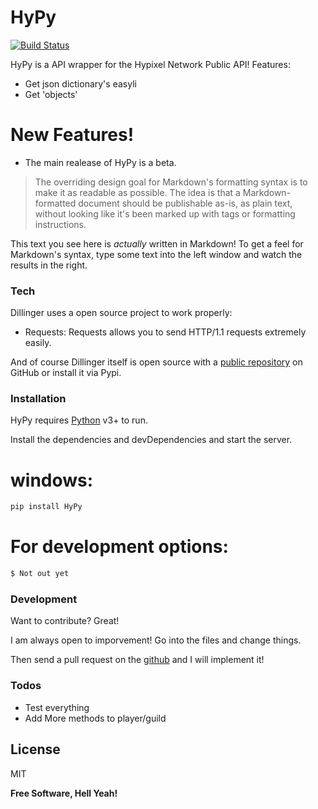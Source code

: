 # HyPy

[![Build Status](https://travis-ci.org/joemccann/dillinger.svg?branch=master)](https://github.com/007Whitetiger/HyPy)

HyPy is a API wrapper for the Hypixel Network Public API!
Features:
 - Get json dictionary's easyli
 - Get 'objects'

# New Features!

  - The main realease of HyPy is a beta. 

> The overriding design goal for Markdown's
> formatting syntax is to make it as readable
> as possible. The idea is that a
> Markdown-formatted document should be
> publishable as-is, as plain text, without
> looking like it's been marked up with tags
> or formatting instructions.

This text you see here is *actually* written in Markdown! To get a feel for Markdown's syntax, type some text into the left window and watch the results in the right.

### Tech

Dillinger uses a open source project to work properly:

* Requests: Requests allows you to send HTTP/1.1 requests extremely easily.

And of course Dillinger itself is open source with a [public repository](https://github.com/007Whitetiger/HyPy)
 on GitHub or install it via Pypi.

### Installation

HyPy requires [Python](https://www.python.org/) v3+ to run.

Install the dependencies and devDependencies and start the server.

# windows:

```sh
pip install HyPy
```

# For development options:

```sh
$ Not out yet
```

### Development

Want to contribute? Great!

I am always open to imporvement! Go into the files and change things.

Then send a pull request on the [github](https://github.com/007Whitetiger/HyPy) and I will implement it!


### Todos

 - Test everything
 - Add More methods to player/guild

License
----

MIT


**Free Software, Hell Yeah!**
